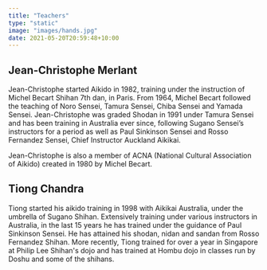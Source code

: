 ```yaml
---
title: "Teachers"
type: "static"
image: "images/hands.jpg"
date: 2021-05-20T20:59:48+10:00
---
```


## Jean-Christophe Merlant

Jean-Christophe started Aikido in 1982, training under the instruction of Michel Becart Shihan 7th dan, in Paris. From 1964, Michel Becart followed the teaching of Noro Sensei, Tamura Sensei, Chiba Sensei and Yamada Sensei. Jean-Christophe was graded Shodan in 1991 under Tamura Sensei and has been training in Australia ever since, following Sugano Sensei’s instructors for a period as well as Paul Sinkinson Sensei and Rosso Fernandez Sensei, Chief Instructor Auckland Aikikai.

Jean-Christophe is also a member of ACNA (National Cultural Association of Aikido) created in 1980 by Michel Becart.

## Tiong Chandra

Tiong started his aikido training in 1998 with Aikikai Australia, under the umbrella of Sugano Shihan. Extensively training under various instructors in Australia, in the last 15 years he has trained under the guidance of Paul Sinkinson Sensei. He has attained his shodan, nidan and sandan from Rosso Fernandez Shihan. More recently, Tiong trained for over a year in Singapore at Philip Lee Shihan's dojo and has trained at Hombu dojo in classes run by Doshu and some of the shihans.